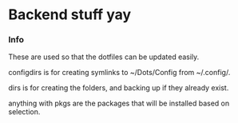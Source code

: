 # Backend stuff yay

### Info

These are used so that the dotfiles can be updated easily.

configdirs is for creating symlinks to ~/Dots/Config from ~/.config/.

dirs is for creating the folders, and backing up if they already exist.

anything with pkgs are the packages that will be installed based on selection.